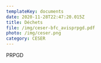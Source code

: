 ```yaml
---
templateKey: documents
date: 2020-11-28T22:47:20.015Z
title: Déchets
file: /img/ceser-bfc_avisprpgd.pdf
photo: /img/ceser.png
category: CESER
---
```

PRPGD